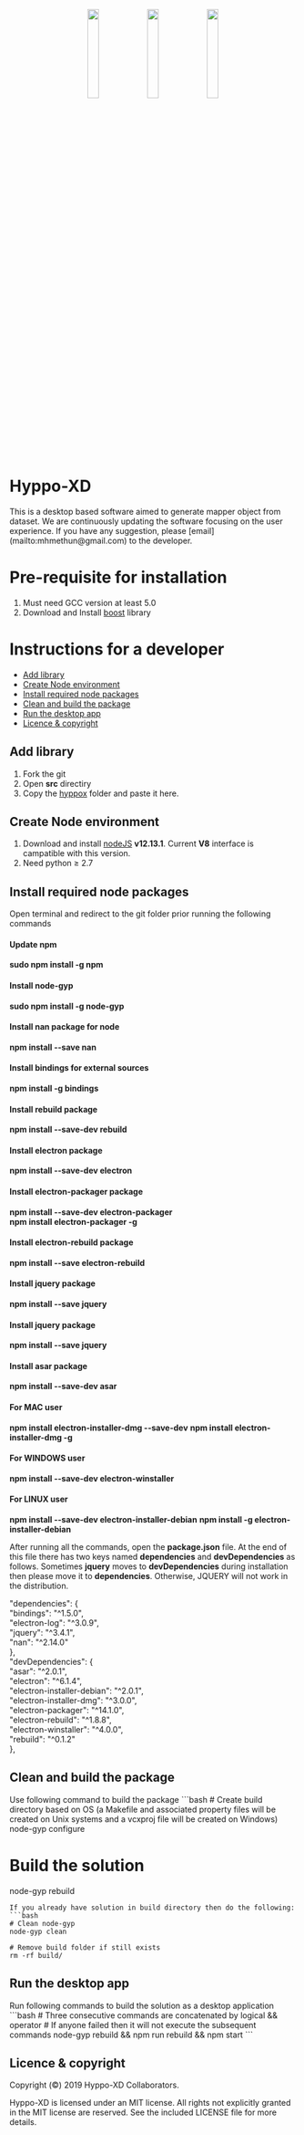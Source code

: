 <p align="center">
  <a href="https://github.com/xperthut/Hyppo-XD/releases"><img src="https://github.com/xperthut/Hyppo-XD/blob/master/logo/logoM.png" width="20%" style="margin:0" /></a>&nbsp;<a href="https://github.com/xperthut/Hyppo-XD/releases"><img src="https://github.com/xperthut/Hyppo-XD/blob/master/logo/logoW.png" width="20%" style="margin:0" /></a>&nbsp;<a href="https://github.com/xperthut/Hyppo-XD/releases"><img src="https://github.com/xperthut/Hyppo-XD/blob/master/logo/logoL.png" width="20%" style="margin:0" /></a>
 </p>

<h1> Hyppo-XD </h1>
This is a desktop based software aimed to generate mapper object from dataset. We are continuously updating the software focusing on the user experience. If you have any suggestion, please [email](mailto:mhmethun@gmail.com) to the developer.

<h1> Pre-requisite for installation </h1>
<ol>
  <li>Must need GCC version at least 5.0</li>
  <li>Download and Install <a href="https://www.boost.org/" target="_blank">boost</a> library</li>
</ol>

<h1> Instructions for a developer </h1>
<ul>
  <li><a href="#add_library"> Add library</a></li>
  <li><a href="#create_node_environment"> Create Node environment</a></li>
  <li><a href="#install_required_node_packages"> Install required node packages</a></li>
  <li><a href="#clean_and_build_the_package"> Clean and build the package</a></li>
  <li><a href="#run_the_desktop_app"> Run the desktop app</a></li>
  <li><a href="#licence_copyright"> Licence &amp; copyright</a></li>
</ul>

<h2 id="add_library">Add library</h2>
<ol>
  <li>Fork the git</li>
  <li>Open <strong>src</strong> directiry</li>
  <li>Copy the <a href="https://github.com/xperthut/HYPPO-X/tree/master/Library" target="_blank">hyppox</a> folder and paste it here.</li>
</ol> 

<h2 id="create_node_environment">Create Node environment</h2>
<ol>
  <li>Download and install <a href="https://nodejs.org/download/release/v12.13.1/" target="_blank">nodeJS</a> <strong>v12.13.1</strong>. Current <strong>V8</strong> interface is campatible with this version.</li>
  <li>Need python &ge; 2.7</li>
</ol> 

<h2 id="install_required_node_packages">Install required node packages</h2>
Open terminal and redirect to the git folder prior running the following commands
  <h4>Update npm</h4>
  <strong>sudo npm install -g npm</strong>

  <h4>Install node-gyp</h4>
  <strong>sudo npm install -g node-gyp</strong>

  <h4>Install nan package for node</h4>
  <strong>npm install --save nan</strong>
  
  <h4>Install bindings for external sources</h4>
  <strong>npm install -g bindings</strong>
  
  <h4>Install rebuild package</h4>
  <strong>npm install --save-dev rebuild</strong>

  <h4>Install electron package</h4>
  <strong>npm install --save-dev electron</strong>

  <h4>Install electron-packager package</h4>
  <strong>npm install --save-dev electron-packager</strong><br />
  <strong>npm install electron-packager -g</strong>
  
  <h4>Install electron-rebuild package</h4>
  <strong>npm install --save electron-rebuild</strong>
  
  <h4>Install jquery package</h4>
  <strong>npm install --save jquery</strong>

  <h4>Install jquery package</h4>
  <strong>npm install --save jquery</strong>
  
  <h4>Install asar package</h4>
  <strong>npm install --save-dev asar</strong>
  
  <h4>For MAC user</h4>
  <strong>npm install electron-installer-dmg --save-dev</strong>
  <strong>npm install electron-installer-dmg -g</strong>

  <h4>For WINDOWS user</h4>
  <strong>npm install --save-dev electron-winstaller</strong>

  <h4>For LINUX user</h4>
  <strong>npm install --save-dev  electron-installer-debian</strong>
  <strong>npm install -g electron-installer-debian</strong>


<span>After running all the commands, open the <strong>package.json</strong> file. At the end of this file there has two keys named <strong>dependencies</strong> and <strong>devDependencies</strong> as follows. Sometimes <strong>jquery</strong> moves to <strong>devDependencies</strong> during installation then please move it to <strong>dependencies</strong>. Otherwise, JQUERY will not work in the distribution.</span><br />

<span>
"dependencies": {<br />
    "bindings": "^1.5.0",<br />
    "electron-log": "^3.0.9",<br />
    "jquery": "^3.4.1",<br />
    "nan": "^2.14.0"<br />
  },<br />
 "devDependencies": {<br />
    "asar": "^2.0.1",<br />
    "electron": "^6.1.4",<br />
    "electron-installer-debian": "^2.0.1",<br />
    "electron-installer-dmg": "^3.0.0",<br />
    "electron-packager": "^14.1.0",<br />
    "electron-rebuild": "^1.8.8",<br />
    "electron-winstaller": "^4.0.0",<br />
    "rebuild": "^0.1.2"<br />
  },<br />
</span>

<h2 id="clean_and_build_the_package">Clean and build the package</h2>
Use following command to build the package
```bash
# Create build directory based on OS (a Makefile and associated property files will be created on Unix systems and a vcxproj file will be created on Windows)
node-gyp  configure

# Build the solution
node-gyp rebuild
```
If you already have solution in build directory then do the following:
```bash
# Clean node-gyp
node-gyp clean

# Remove build folder if still exists
rm -rf build/
```

<h2 id="run_the_desktop_app">Run the desktop app</h2>
Run following commands to build the solution as a desktop application
```bash
# Three consecutive commands are concatenated by logical && operator
# If anyone failed then it will not execute the subsequent commands
node-gyp rebuild && npm run rebuild && npm start
```

<h2 id="licence_copyright">Licence &amp; copyright</h2>

Copyright (&copy;) 2019 Hyppo-XD Collaborators.

Hyppo-XD is licensed under an MIT license. All rights not explicitly granted in the MIT license are reserved. See the included LICENSE file for more details.
